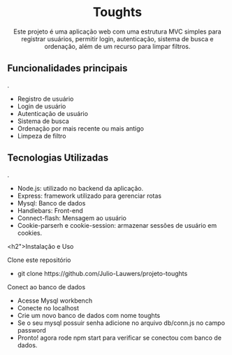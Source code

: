 <h1 align="center">Toughts</h1>


<p align="center">Este projeto é uma aplicação web com uma estrutura MVC simples para registrar usuários, permitir login, autenticação, sistema de busca e ordenação, além de um recurso para limpar filtros.</p>

<h2>Funcionalidades principais</h2>
<p>.</p>
<ul>
  <li >Registro de usuário</li>
  <li>Login de usuário</li>
  <li>Autenticação de usuário</li>
  <li>Sistema de busca</li>
  <li>Ordenação por mais recente ou mais antigo</li>
  <li>Limpeza de filtro</li>
</ul>

<h2>Tecnologias Utilizadas</h2>
<p>.</p>
<ul>
  <li>Node.js: utilizado no backend da aplicação.</li>
  <li>Express: framework utilizado para gerenciar rotas</li>
  <li>Mysql: Banco de dados</li>
  <li>Handlebars: Front-end</li>
  <li>Connect-flash: Mensagem ao usuário</li>
  <li>Cookie-parserh e cookie-session: armazenar sessões de usuário em cookies.</li>
  
</ul>

<h2">Instalação e Uso</h2>
<p>Clone este repositório</p>
<ul>
  <li >git clone https://github.com/Julio-Lauwers/projeto-toughts</li>
</ul>

<p>Conect ao banco de dados</p>
<ul>
  <li> Acesse Mysql workbench</li>
  <li>Conecte no localhost</li>
  <li>Crie um novo banco de dados com nome toughts</li>
  <li>Se o seu mysql possuir senha adicione no arquivo db/conn.js no campo password</li>
  <li> Pronto! agora rode npm start para verificar se conectou com banco de dados.</li>
</ul>


